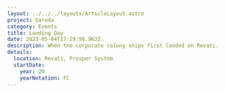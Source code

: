 ```yaml
---
layout: ../../../layouts/ArticleLayout.astro
project: Garuda
category: Events
title: Landing Day
date: 2023-05-04T17:29:56.963Z
description: When the corporate colony ships first landed on Revati.
details:
  location: Revati, Prosper System
  startDate:
    year: 20
    yearNotation: FC
---
```

